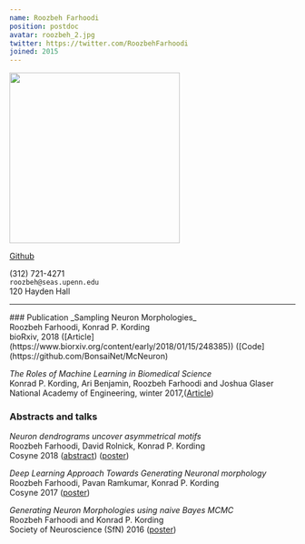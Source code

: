 ```yaml
---
name: Roozbeh Farhoodi
position: postdoc
avatar: roozbeh_2.jpg
twitter: https://twitter.com/RoozbehFarhoodi
joined: 2015
---
```


<img width="300" src="{{site.baseurl}}/images/people/{{page.avatar}}" data-action="zoom">

<a href="https://github.com/RoozbehFarhoodi"><i class="fa fa-github"></i> Github</a><br>

<i class="fa fa-mobile"></i> (312) 721-4271<br>
<i class="fa fa-envelope-o"></i> `roozbeh@seas.upenn.edu`<br>
<i class="fa fa-building"></i> 120 Hayden Hall


<hr>
### Publication
_Sampling Neuron Morphologies_<br>
Roozbeh Farhoodi, Konrad P. Kording<br>
bioRxiv, 2018 ([Article](https://www.biorxiv.org/content/early/2018/01/15/248385)) ([Code](https://github.com/BonsaiNet/McNeuron)

_The Roles of Machine Learning in Biomedical Science_<br>
Konrad P. Kording, Ari Benjamin, Roozbeh Farhoodi and Joshua Glaser<br>
National Academy of Engineering, winter 2017,([Article](https://www.nae.edu/Publications/Bridge/176887/176976.aspx))


### Abstracts and talks
_Neuron dendrograms uncover asymmetrical motifs_<br>
Roozbeh Farhoodi, David Rolnick, Konrad P. Kording<br>
Cosyne 2018 ([abstract](https://www.dropbox.com/s/q2fws535xwo8t6a/cosyne-abstract-neuron.pdf?dl=0)) ([poster](https://www.dropbox.com/s/i25rzq886rzbgzf/SfN%20poster.pdf?dl=0))

_Deep Learning Approach Towards Generating Neuronal morphology_<br>
Roozbeh Farhoodi, Pavan Ramkumar, Konrad P. Kording<br>
Cosyne 2017 ([poster](https://www.dropbox.com/s/5rvzlehf5q5hl8u/Deep%20learning.pdf?dl=0))

_Generating Neuron Morphologies using naive Bayes MCMC_<br>
Roozbeh Farhoodi and Konrad P. Kording<br>
Society of Neuroscience (SfN) 2016 ([poster](https://www.dropbox.com/s/fx4hymac3i4lwtz/MCMC%20morphology.pdf?dl=0))
